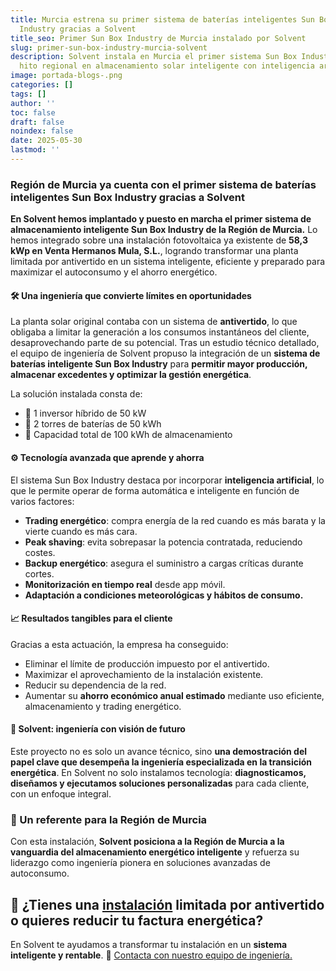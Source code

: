 ```yaml
---
title: Murcia estrena su primer sistema de baterías inteligentes Sun Box
  Industry gracias a Solvent
title_seo: Primer Sun Box Industry de Murcia instalado por Solvent
slug: primer-sun-box-industry-murcia-solvent
description: Solvent instala en Murcia el primer sistema Sun Box Industry, un
  hito regional en almacenamiento solar inteligente con inteligencia artificial.
image: portada-blogs-.png
categories: []
tags: []
author: ''
toc: false
draft: false
noindex: false
date: 2025-05-30
lastmod: ''
---
```

### **Región de Murcia ya cuenta con el primer sistema de baterías inteligentes Sun Box Industry gracias a Solvent**

**En Solvent hemos implantado y puesto en marcha el primer sistema de almacenamiento inteligente Sun Box Industry de la Región de Murcia.** Lo hemos integrado sobre una instalación fotovoltaica ya existente de **58,3 kWp en Venta Hermanos Mula, S.L.**, logrando transformar una planta limitada por antivertido en un sistema inteligente, eficiente y preparado para maximizar el autoconsumo y el ahorro energético.

#### 🛠️ Una ingeniería que convierte límites en oportunidades

La planta solar original contaba con un sistema de **antivertido**, lo que obligaba a limitar la generación a los consumos instantáneos del cliente, desaprovechando parte de su potencial. Tras un estudio técnico detallado, el equipo de ingeniería de Solvent propuso la integración de un **sistema de baterías inteligente Sun Box Industry** para **permitir mayor producción, almacenar excedentes y optimizar la gestión energética**.

La solución instalada consta de:

- 🔋 1 inversor híbrido de 50 kW
- 🔋 2 torres de baterías de 50 kWh
- 💾 Capacidad total de 100 kWh de almacenamiento

#### ⚙️ Tecnología avanzada que aprende y ahorra

El sistema Sun Box Industry destaca por incorporar **inteligencia artificial**, lo que le permite operar de forma automática e inteligente en función de varios factores:

- **Trading energético**: compra energía de la red cuando es más barata y la vierte cuando es más cara.
- **Peak shaving**: evita sobrepasar la potencia contratada, reduciendo costes.
- **Backup energético**: asegura el suministro a cargas críticas durante cortes.
- **Monitorización en tiempo real** desde app móvil.
- **Adaptación a condiciones meteorológicas y hábitos de consumo.**

#### 📈 Resultados tangibles para el cliente

Gracias a esta actuación, la empresa ha conseguido:

- Eliminar el límite de producción impuesto por el antivertido.
- Maximizar el aprovechamiento de la instalación existente.
- Reducir su dependencia de la red.
- Aumentar su **ahorro económico anual estimado** mediante uso eficiente, almacenamiento y trading energético.

#### 🧠 Solvent: ingeniería con visión de futuro

Este proyecto no es solo un avance técnico, sino **una demostración del papel clave que desempeña la ingeniería especializada en la transición energética**. En Solvent no solo instalamos tecnología: **diagnosticamos, diseñamos y ejecutamos soluciones personalizadas** para cada cliente, con un enfoque integral.

### 📍 Un referente para la Región de Murcia

Con esta instalación, **Solvent posiciona a la Región de Murcia a la vanguardia del almacenamiento energético inteligente** y refuerza su liderazgo como ingeniería pionera en soluciones avanzadas de autoconsumo.

## 🔗 ¿Tienes una [ instalación](https://solventie.es/proyectos/) limitada por antivertido o quieres reducir tu factura energética?

En Solvent te ayudamos a transformar tu instalación en un **sistema inteligente y rentable**.
🔎 [Contacta con nuestro equipo de ingeniería.](https://solventie.es/contacto/)

